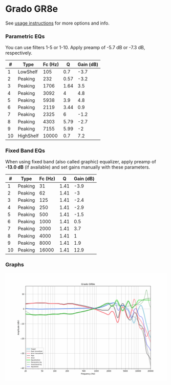 # Grado GR8e
See [usage instructions](https://github.com/jaakkopasanen/AutoEq#usage) for more options and info.

### Parametric EQs
You can use filters 1-5 or 1-10. Apply preamp of -5.7 dB or -7.3 dB, respectively.

|   # | Type      |   Fc (Hz) |    Q |   Gain (dB) |
|-----|-----------|-----------|------|-------------|
|   1 | LowShelf  |       105 | 0.7  |        -3.7 |
|   2 | Peaking   |       232 | 0.57 |        -3.2 |
|   3 | Peaking   |      1706 | 1.64 |         3.5 |
|   4 | Peaking   |      3092 | 4    |         4.8 |
|   5 | Peaking   |      5938 | 3.9  |         4.8 |
|   6 | Peaking   |      2119 | 3.44 |         0.9 |
|   7 | Peaking   |      2325 | 6    |        -1.2 |
|   8 | Peaking   |      4303 | 5.79 |        -2.7 |
|   9 | Peaking   |      7155 | 5.99 |        -2   |
|  10 | HighShelf |     10000 | 0.7  |         7.2 |

### Fixed Band EQs
When using fixed band (also called graphic) equalizer, apply preamp of **-13.0 dB** (if available) and set gains manually with these parameters.

|   # | Type    |   Fc (Hz) |    Q |   Gain (dB) |
|-----|---------|-----------|------|-------------|
|   1 | Peaking |        31 | 1.41 |        -3.9 |
|   2 | Peaking |        62 | 1.41 |        -3   |
|   3 | Peaking |       125 | 1.41 |        -2.4 |
|   4 | Peaking |       250 | 1.41 |        -2.9 |
|   5 | Peaking |       500 | 1.41 |        -1.5 |
|   6 | Peaking |      1000 | 1.41 |         0.5 |
|   7 | Peaking |      2000 | 1.41 |         3.7 |
|   8 | Peaking |      4000 | 1.41 |         1   |
|   9 | Peaking |      8000 | 1.41 |         1.9 |
|  10 | Peaking |     16000 | 1.41 |        12.9 |

### Graphs
![](./Grado%20GR8e.png)
